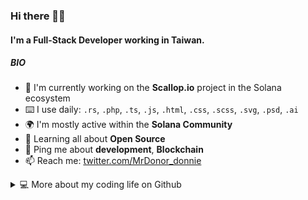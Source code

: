 ### Hi there 👋🏻

#### I'm a Full-Stack Developer working in Taiwan.

##### BIO

- 💼 I'm currently working on the **Scallop.io** project in the Solana ecosystem
- ⌨️ I use daily: `.rs`, `.php`, `.ts`, `.js`, `.html`, `.css`, `.scss`, `.svg`, `.psd`, `.ai`
- 🌍 I'm mostly active within the **Solana Community**
- 🌱 Learning all about **Open Source**
- 💬 Ping me about **development**, **Blockchain**
- 📫 Reach me: [twitter.com/MrDonor_donnie](https://twitter.com/MrDonor_donnie)

<details>
  
  <summary>💻 More about my coding life on Github</summary>
  
  <br />
  
  ![Top Langs](https://github-readme-stats.vercel.app/api?username=mr-donor&show_icons=true&count_private=true&theme=darcula&hide_border=true&icon_color=BEBEBE&bg_color=00000000)
  
  ![Github stats](https://github-readme-stats.vercel.app/api/top-langs/?username=mr-donor&layout=compact&hide_border=true&theme=darcula&bg_color=00000000&icon_color=BEBEBE&langs_count=6)
  
</details>
